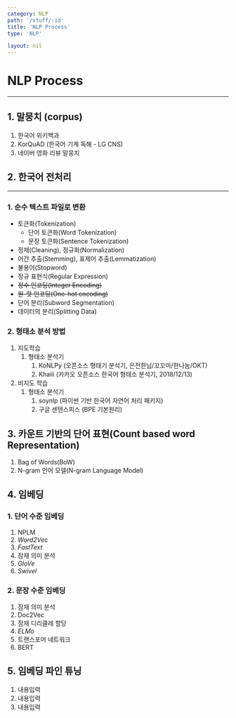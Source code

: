 ```yaml
---
category: NLP
path: '/stuff/:id'
title: 'NLP Process'
type: 'NLP'

layout: nil
---
```


# NLP Process

* * *

## 1. 말뭉치 (corpus)
1. 한국어 위키백과
2. KorQuAD (한국어 기계 독해 - LG CNS)
3. 네이버 영화 리뷰 말뭉치

## 2. 한국어 전처리

* * *

### 1. 순수 텍스트 파일로 변환
* 토큰화(Tokenization)
    * 단어 토큰화(Word Tokenization)
    * 문장 토큰화(Sentence Tokenization)
* 정제(Cleaning), 정규화(Normalization)
* 어간 추출(Stemming), 표제어 추출(Lemmatization)
* 불용어(Stopword)
* 정규 표현식(Regular Expression)
* ~~정수 인코딩(Integer Encoding)~~
* ~~원-핫 인코딩(One-hot encoding)~~
* 단어 분리(Subword Segmentation)
* 데이터의 분리(Splitting Data)

### 2. 형태소 분석 방법
1. 지도학습
    1. 형태소 분석기
        1. KoNLPy (오픈소스 형태기 분석기, 은전한닙/꼬꼬마/한나눔/OKT)
        2. Khaiii (카카오 오픈소스 한국어 형태소 분석기, 2018/12/13)
2. 비지도 학습
    1. 형태소 분석기
        1. soynlp (파이썬 기반 한국어 자연어 처리 패키지)
        2. 구글 센텐스피스 (BPE 기본원리)

## 3. 카운트 기반의 단어 표현(Count based word Representation)
1. Bag of Words(BoW)
2. N-gram 언어 모델(N-gram Language Model) 

## 4. 임베딩

### 1. 단어 수준 임베딩
1. NPLM
2. *Word2Vec*
3. *FastText*
4. 잠재 의미 분석
5. *GloVe*
6. *Swivel*

### 2. 문장 수준 임베딩
1. 잠재 의미 분석
2. Doc2Vec
3. 잠재 디리클레 할당
4. *ELMo*
5. 트랜스포머 네트워크
6. BERT

## 5. 임베딩 파인 튜닝
1. 내용입력
2. 내용입력
3. 내용입력
